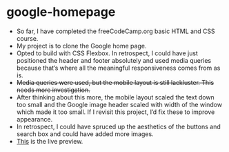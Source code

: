 # google-homepage
* So far, I have completed the freeCodeCamp.org basic HTML and CSS course.
* My project is to clone the Google home page.
* Opted to build with CSS Flexbox. In retrospect, I could have just positioned the header and footer absolutely and used media queries because that’s where all the meaningful responsiveness comes from as is.
* ~~Media queries were used, but the mobile layout is still lackluster. This needs more investigation.~~
* After thinking about this more, the mobile layout scaled the text down too small and the Google image header scaled with width of the window which made it too small. If I revisit this project, I’d fix these to improve appearance.
* In retrospect, I could have spruced up the aesthetics of the buttons and search box and could have added more images.
* [This](https://ndmekala.github.io/google-homepage) is the live preview.
